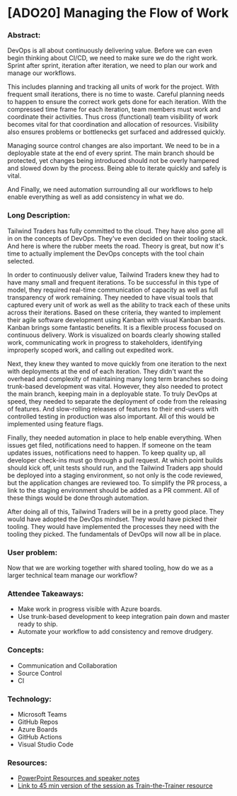 # [ADO20] Managing the Flow of Work


### **Abstract:**
DevOps is all about continuously delivering value. Before we can even begin thinking about CI/CD, we need to make sure we do the right work. Sprint after sprint, iteration after iteration, we need to plan our work and manage our workflows. 

This includes planning and tracking all units of work for the project. With frequent small iterations, there is no time to waste. Careful planning needs to happen to ensure the correct work gets done for each iteration. With the compressed time frame for each iteration, team members must work and coordinate their activities. Thus cross (functional) team visibility of work becomes vital for that coordination and allocation of resources. Visibility also ensures problems or bottlenecks get surfaced and addressed quickly. 

Managing source control changes are also important. We need to be in a deployable state at the end of every sprint. The main branch should be protected, yet changes being introduced should not be overly hampered and slowed down by the process. Being able to iterate quickly and safely is vital. 

And Finally, we need automation surrounding all our workflows to help enable everything as well as add consistency in what we do. 

### **Long Description:**

Tailwind Traders has fully committed to the cloud. They have also gone all in on the concepts of DevOps. They've even decided on their tooling stack. And here is where the rubber meets the road. Theory is great, but now it's time to actually implement the DevOps concepts with the tool chain selected. 

In order to continuously deliver value, Tailwind Traders knew they had to have many small and frequent iterations. To be successful in this type of model, they required real-time communication of capacity as well as full transparency of work remaining. They needed to have visual tools that captured every unit of work as well as the ability to track each of these units across their iterations. Based on these criteria, they wanted to implement their agile software development using Kanban with visual Kanban boards. Kanban brings some fantastic benefits. It is a flexible process focused on continuous delivery. Work is visualized on boards clearly showing stalled work, communicating work in progress to stakeholders, identifying improperly scoped work, and calling out expedited work. 

Next, they knew they wanted to move quickly from one iteration to the next with deployments at the end of each iteration. They didn't want the overhead and complexity of maintaining many long term branches so doing trunk-based development was vital. However, they also needed to protect the main branch, keeping main in a deployable state. To truly DevOps at speed, they needed to separate the deployment of code from the releasing of features. And slow-rolling releases of features to their end-users with controlled testing in production was also important. All of this would be implemented using feature flags. 

Finally, they needed automation in place to help enable everything. When issues get filed, notifications need to happen. If someone on the team updates issues, notifications need to happen. To keep quality up, all developer check-ins must go through a pull request. At which point builds should kick off, unit tests should run, and the Tailwind Traders app should be deployed into a staging environment, so not only is the code reviewed, but the application changes are reviewed too. To simplify the PR process, a link to the staging environment should be added as a PR comment. All of these things would be done through automation. 

After doing all of this, Tailwind Traders will be in a pretty good place. They would have adopted the DevOps mindset. They would have picked their tooling. They would have implemented the processes they need with the tooling they picked. The fundamentals of DevOps will now all be in place. 

### **User problem:**

Now that we are working together with shared tooling, how do we as a larger technical team manage our workflow? 

### **Attendee Takeaways:**
* Make work in progress visible with Azure boards. 
* Use trunk-based development to keep integration pain down and master ready to ship. 
* Automate your workflow to add consistency and remove drudgery. 

### **Concepts:**
* Communication and Collaboration 
* Source Control 
* CI 

### **Technology:**
* Microsoft Teams 
* GitHub Repos 
* Azure Boards 
* GitHub Actions 
* Visual Studio Code 

### **Resources:**
* [PowerPoint Resources and speaker notes](https://aka.ms/aaa/devops/slides/ado20)
* [Link to 45 min version of the session as Train-the-Trainer resource](https://aka.ms/aaa/devops/video/ado20)